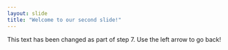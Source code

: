 ```yaml
---
layout: slide
title: "Welcome to our second slide!"
---
```

This text has been changed as part of step 7.
Use the left arrow to go back!
